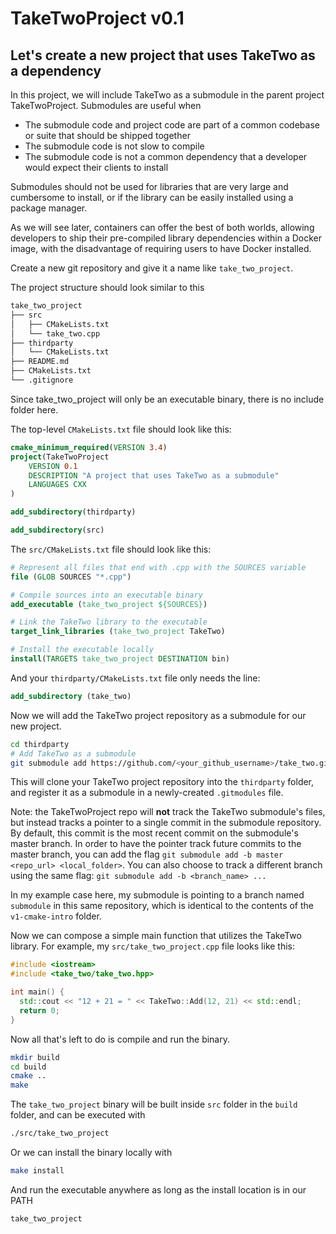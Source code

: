 # TakeTwoProject v0.1

## Let's create a new project that uses TakeTwo as a dependency

In this project, we will include TakeTwo as a submodule in the parent project TakeTwoProject. Submodules are useful when
* The submodule code and project code are part of a common codebase or suite that should be shipped together
* The submodule code is not slow to compile
* The submodule code is not a common dependency that a developer would expect their clients to install

Submodules should not be used for libraries that are very large and cumbersome to install, or if the library can be easily installed using a package manager.

As we will see later, containers can offer the best of both worlds, allowing developers to ship their pre-compiled library dependencies within a Docker image, with the disadvantage of requiring users to have Docker installed.

Create a new git repository and give it a name like `take_two_project`.

The project structure should look similar to this

```bash
take_two_project
├── src
│   ├── CMakeLists.txt
│   └── take_two.cpp
├── thirdparty
│   └── CMakeLists.txt
├── README.md
├── CMakeLists.txt
└── .gitignore
```

Since take_two_project will only be an executable binary, there is no include folder here.

The top-level `CMakeLists.txt` file should look like this:

```cmake
cmake_minimum_required(VERSION 3.4)
project(TakeTwoProject
    VERSION 0.1
    DESCRIPTION "A project that uses TakeTwo as a submodule"
    LANGUAGES CXX
)

add_subdirectory(thirdparty)

add_subdirectory(src)
```

The `src/CMakeLists.txt` file should look like this:

```cmake
# Represent all files that end with .cpp with the SOURCES variable
file (GLOB SOURCES "*.cpp")

# Compile sources into an executable binary
add_executable (take_two_project ${SOURCES})

# Link the TakeTwo library to the executable
target_link_libraries (take_two_project TakeTwo)

# Install the executable locally
install(TARGETS take_two_project DESTINATION bin)
```

And your `thirdparty/CMakeLists.txt` file only needs the line:

```cmake
add_subdirectory (take_two)
```

Now we will add the TakeTwo project repository as a submodule for our new project.

```bash
cd thirdparty
# Add TakeTwo as a submodule
git submodule add https://github.com/<your_github_username>/take_two.git take_two
```

This will clone your TakeTwo project repository into the `thirdparty` folder, and register it as a submodule in a newly-created `.gitmodules` file.

Note: the TakeTwoProject repo will **not** track the TakeTwo submodule's files, but instead tracks a pointer to a single commit in the submodule repository. By default, this commit is the most recent commit on the submodule's master branch. In order to have the pointer track future commits to the master branch, you can add the flag `git submodule add -b master <repo_url> <local_folder>`.  You can also choose to track a different branch using the same flag: `git submodule add -b <branch_name> ...`

In my example case here, my submodule is pointing to a branch named `submodule` in this same repository, which is identical to the contents of the `v1-cmake-intro` folder.

Now we can compose a simple main function that utilizes the TakeTwo library. For example, my `src/take_two_project.cpp` file looks like this:

```cpp
#include <iostream>
#include <take_two/take_two.hpp>

int main() {
  std::cout << "12 + 21 = " << TakeTwo::Add(12, 21) << std::endl;
  return 0;
}
```

Now all that's left to do is compile and run the binary.

```bash
mkdir build
cd build
cmake ..
make
```

The `take_two_project` binary will be built inside `src` folder in the `build` folder, and can be executed with

```bash
./src/take_two_project
```

Or we can install the binary locally with

```bash
make install
```

And run the executable anywhere as long as the install location is in our PATH

```bash
take_two_project
```
